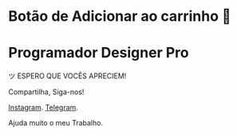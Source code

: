 #  Botão de Adicionar ao carrinho  🛒

<h1>Programador Designer Pro</h1>
ツ ESPERO QUE VOCÊS APRECIEM!

Compartilha, Siga-nos!

<a href="https://www.instagram.com/programadordesignerpro/">Instagram</a>.
<a href="https://t.me/programadordesignerpro">Telegram</a>.

Ajuda muito o meu Trabalho.


